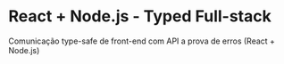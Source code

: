# React + Node.js - Typed Full-stack
Comunicação type-safe de front-end com API a prova de erros (React + Node.js)

